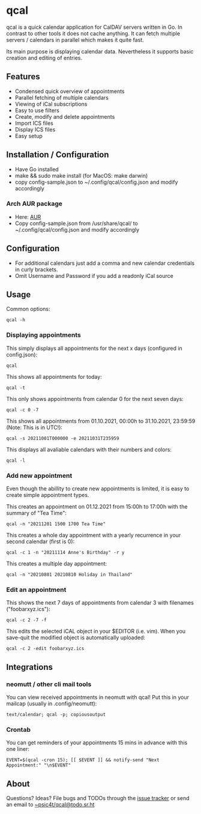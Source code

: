 # qcal

qcal is a quick calendar application for CalDAV servers written in Go. In
contrast to other tools it does not cache anything. It can fetch multiple
servers / calendars in parallel which makes it quite fast.

Its main purpose is displaying calendar data. Nevertheless it supports basic
creation and editing of entries.

## Features

- Condensed quick overview of appointments
- Parallel fetching of multiple calendars
- Viewing of iCal subscriptions
- Easy to use filters
- Create, modify and delete appointments
- Import ICS files
- Display ICS files
- Easy setup


## Installation / Configuration

- Have Go installed
- make && sudo make install (for MacOS: make darwin)
- copy config-sample.json to ~/.config/qcal/config.json and modify accordingly

### Arch AUR package

- Here: [AUR](https://aur.archlinux.org/packages/qcal)
- Copy config-sample.json from /usr/share/qcal/ to ~/.config/qcal/config.json and modify accordingly

## Configuration

- For additional calendars just add a comma and new calendar credentials in
  curly brackets.
- Omit Username and Password if you add a readonly iCal source


## Usage

Common options:

    qcal -h

### Displaying appointments

This simply displays all appointments for the next x days (configured in config.json):

    qcal

This shows all appointments for today:

    qcal -t

This only shows appointments from calendar 0 for the next seven days:

    qcal -c 0 -7

This shows all appointments from 01.10.2021, 00:00h to 31.10.2021, 23:59:59
(Note: This is in UTC!):

    qcal -s 20211001T000000 -e 20211031T235959

This displays all avaliable calendars with their numbers and colors:

    qcal -l

### Add new appointment

Even though the abillity to create new appointments is limited, it is easy to
create simple appointment types.

This creates an appointment on 01.12.2021 from 15:00h to 17:00h with the
summary of "Tea Time":

    qcal -n "20211201 1500 1700 Tea Time"

This creates a whole day appointment with a yearly recurrence in your second
calendar (first is 0):

    qcal -c 1 -n "20211114 Anne's Birthday" -r y

This creates a multiple day appointment:

    qcal -n "20210801 20210810 Holiday in Thailand"

### Edit an appointment

This shows the next 7 days of appointments from calendar 3 with filenames
("foobarxyz.ics"):

    qcal -c 2 -7 -f 

This edits the selected iCAL object in your $EDITOR (i.e. vim). When you
save-quit the modified object is automatically uploaded:

    qcal -c 2 -edit foobarxyz.ics


## Integrations

### neomutt / other cli mail tools

You can view received appointments in neomutt with qcal! Put this in your
mailcap (usually in .config/neomutt):

    text/calendar; qcal -p; copiousoutput

### Crontab 

You can get reminders of your appointments 15 mins in advance with this one
liner:

    EVENT=$(qcal -cron 15); [[ $EVENT ]] && notify-send "Next Appointment:" "\n$EVENT"


## About

Questions? Ideas? File bugs and TODOs through the [issue
tracker](https://todo.sr.ht/~psic4t/qcal) or send an email to
[~psic4t/qcal@todo.sr.ht](mailto:~psic4t/qcal@todo.sr.ht)
